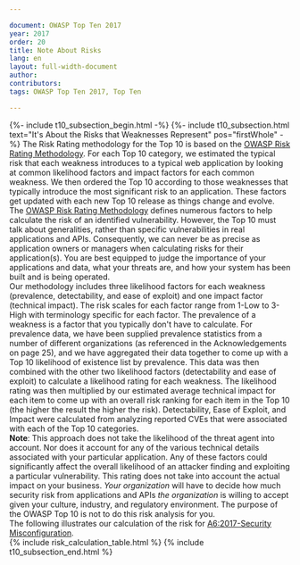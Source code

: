 ```yaml
---

document: OWASP Top Ten 2017
year: 2017
order: 20
title: Note About Risks
lang: en
layout: full-width-document
author:
contributors:
tags: OWASP Top Ten 2017, Top Ten

---
```


{%- include t10_subsection_begin.html -%}
{%- include t10_subsection.html text="It's About the Risks that Weaknesses Represent" pos="firstWhole" -%}
The Risk Rating methodology for the Top 10 is based on the [OWASP Risk Rating Methodology](/www-project-testing). For each Top 10 category, we estimated the typical risk that each weakness introduces to a typical web application by looking at common likelihood factors and impact factors for each common weakness. We then ordered the Top 10 according to those weaknesses that typically introduce the most significant risk to an application. These factors get updated with each new Top 10 release as things change and evolve.
<br>
The [OWASP Risk Rating Methodology](/www-project-testing) defines numerous factors to help calculate the risk of an identified vulnerability. However, the Top 10 must talk about generalities, rather than specific vulnerabilities in real applications and APIs. Consequently, we can never be as precise as application owners or managers when calculating risks for their application(s). You are best equipped to judge the importance of your applications and data, what your threats are, and how your system has been built and is being operated.
<br>
Our methodology includes three likelihood factors for each weakness (prevalence, detectability, and ease of exploit) and one impact factor (technical impact). The risk scales for each factor range from 1-Low to 3-High with terminology specific for each factor. The prevalence of a weakness is a factor that you typically don't have to calculate. For prevalence data, we have been supplied prevalence statistics from a number of different organizations (as referenced in the Acknowledgements on page 25), and we have aggregated their data together to come up with a Top 10 likelihood of existence list by prevalence. This data was then combined with the other two likelihood factors (detectability and ease of exploit) to calculate a likelihood rating for each weakness. The likelihood rating was then multiplied by our estimated average technical impact for each item to come up with an overall risk ranking for each item in the Top 10 (the higher the result the higher the risk). Detectability, Ease of Exploit, and Impact were calculated from analyzing reported CVEs that were associated with each of the Top 10 categories.
<br>
**Note**: This approach does not take the likelihood of the threat agent into account. Nor does it account for any of the various technical details associated with your particular application. Any of these factors could significantly affect the overall likelihood of an attacker finding and exploiting a particular vulnerability. This rating does not take into account the actual impact on your business. *Your organization* will have to decide how much security risk from applications and APIs *the organization* is willing to accept given your culture, industry, and regulatory environment. The purpose of the OWASP Top 10 is not to do this risk analysis for you.
<br>
The following illustrates our calculation of the risk for [A6:2017-Security Misconfiguration](Top_10-2017_A6-Security_Misconfiguration.md).
<br>
{% include risk_calculation_table.html %}
{% include t10_subsection_end.html %}
